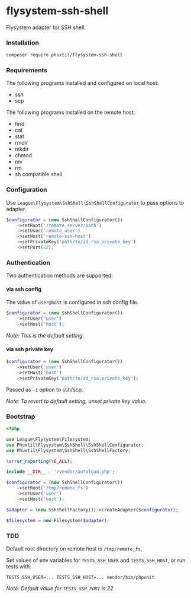 # flysystem-ssh-shell

Flysystem adapter for SSH shell.
 
### Installation

```bash
composer require phuxtil/flysystem-ssh-shell 
```

### Requirements

The following programs installed and configured on local host:
- ssh
- scp

The following programs installed on the remote host:
- find
- cat
- stat
- rmdir
- mkdir
- chmod
- mv
- rm
- sh compatible shell

### Configuration

Use `League\Flysystem\SshShell\SshShellConfigurator` to pass options to adapter.

```php
$configurator = (new SshShellConfigurator())
    ->setRoot('/remote_server/path')
    ->setUser('remote_user')
    ->setHost('remote-ssh-host')
    ->setPrivateKey('path/to/id_rsa.private_key')
    ->setPort(22);
```

### Authentication

Two authentication methods are supported:

#### via ssh config

The value of `user@host` is configured in ssh config file.

```php
$configurator = (new SshShellConfigurator())
    ->setUser('user')
    ->setHost('host');
```
_Note: This is the default setting._

#### via ssh private key 

```php
$configurator = (new SshShellConfigurator())
    ->setUser('user')
    ->setHost('host')
    ->setPrivateKey('path/to/id_rsa.private_key');
```
Passed as `-i` option to ssh/scp.

_Note: To revert to default setting, unset private key value._



### Bootstrap

``` php
<?php

use League\Flysystem\Filesystem;
use Phuxtil\Flysystem\SshShell\SshShellConfigurator;
use Phuxtil\Flysystem\SshShell\SshShellFactory;

\error_reporting(\E_ALL);

include __DIR__ . '/vendor/autoload.php';

$configurator = (new SshShellConfigurator())
    ->setRoot('/tmp/remote_fs')
    ->setUser('user')
    ->setHost('host');

$adapter = (new SshShellFactory())->createAdapter($configurator);

$filesystem = new Filesystem($adapter);

```


### TDD

Default root directory on remote host is `/tmp/remote_fs`.

Set values of env variables for `TESTS_SSH_USER` and `TESTS_SSH_HOST`, or run tests with:

```shell
TESTS_SSH_USER=... TESTS_SSH_HOST=... vendor/bin/phpunit
``` 

_Note: Default value for `TESTS_SSH_PORT` is 22._
